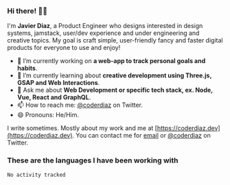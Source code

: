 ### Hi there! 👋🏽

I'm **Javier Diaz**, a Product Engineer who designs interested in design systems, jamstack, user/dev experience and under engineering and creative topics. My goal is craft simple, user-friendly fancy and faster digital products for everyone to use and enjoy!

- 🔭  I’m currently working on **a web-app to track personal goals and habits**.
- 🌱  I’m currently learning about **creative development using Three.js, GSAP and Web Interactions**.
- 💬  Ask me about **Web Development or specific tech stack, ex. Node, Vue, React and GraphQL**.
- 📫  How to reach me: [@coderdiaz](https://twitter.com/coderdiaz) on Twitter.
- 😄  Pronouns: He/Him.

I write sometimes. Mostly about my work and me at [https://coderdiaz.dev](https://coderdiaz.dev). You can contact me for [email](mailto:hey@coderdiaz.dev) or [@coderdiaz](https://twitter.com/coderdiaz) on Twitter.

### These are the languages I have been working with
<!--START_SECTION:waka-->

```text
No activity tracked
```

<!--END_SECTION:waka-->
